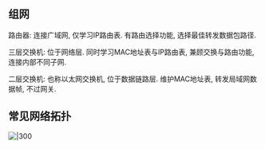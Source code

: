 
## 组网

路由器: 连接广域网, 仅学习IP路由表. 有路由选择功能, 选择最佳转发数据包路径.

三层交换机: 位于网络层. 同时学习MAC地址表与IP路由表, 兼顾交换与路由功能, 连接内部不同子网.

二层交换机: 也称以太网交换机, 位于数据链路层. 维护MAC地址表, 转发局域网数据帧, 不过网关.


## 常见网络拓扑

![|300](../attach/Pasted%20image%2020240424200646.png)